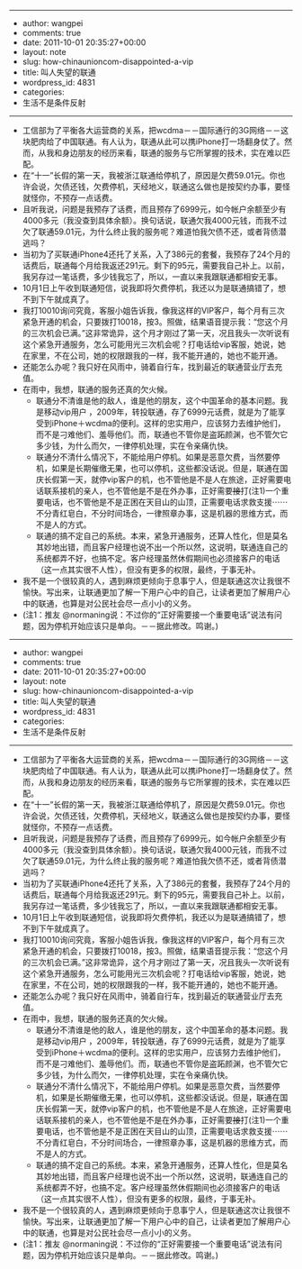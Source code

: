 - --
- author: wangpei
- comments: true
- date: 2011-10-01 20:35:27+00:00
- layout: note
- slug: how-chinaunioncom-disappointed-a-vip
- title: 叫人失望的联通
- wordpress_id: 4831
- categories:
- 生活不是条件反射
- --
- 工信部为了平衡各大运营商的关系，把wcdma－－国际通行的3G网络－－这块肥肉给了中国联通。有人认为，联通从此可以携iPhone打一场翻身仗了。然而，从我和身边朋友的经历来看，联通的服务与它所掌握的技术，实在难以匹配。
- 在“十一”长假的第一天，我被浙江联通给停机了，原因是欠费59.01元。你也许会说，欠债还钱，欠费停机，天经地义，联通这么做也是按契约办事，要怪就怪你，不预存一点话费。
- 且听我说，问题是我预存了话费，而且预存了6999元，如今帐户余额至少有4000多元（我没查到具体余额）。换句话说，联通欠我4000元钱，而我不过欠了联通59.01元，为什么终止我的服务呢？难道怕我欠债不还，或者背债潜逃吗？
- 当初为了买联通iPhone4还托了关系，入了386元的套餐，我预存了24个月的话费后，联通每个月给我返还291元。剩下的95元，需要我自己补上。以前，我另存过一笔话费，多少钱我忘了，所以，一直以来我跟联通都相安无事。
- 10月1日上午收到联通短信，说我即将欠费停机，我还以为是联通搞错了，想不到下午就成真了。
- 我打10010询问究竟，客服小姐告诉我，像我这样的VIP客户，每个月有三次紧急开通的机会，只要拨打10018，按3。照做，结果语音提示我：“您这个月的三次机会已满。”这非常诡异，这个月才刚过了第一天，况且我头一次听说有这个紧急开通服务，怎么可能用光三次机会呢？打电话给vip客服，她说，她在家里，不在公司，她的权限跟我的一样，我不能开通的，她也不能开通。
- 还能怎么办呢？我只好在风雨中，骑着自行车，找到最近的联通营业厅去充值。
- 在雨中，我想，联通的服务还真的欠火候。
    - 联通分不清谁是他的敌人，谁是他的朋友，这个中国革命的基本问题。我是移动vip用户 ，2009年，转投联通，存了6999元话费，就是为了能享受到iPhone＋wcdma的便利。这样的忠实用户，应该努力去维护他们，而不是刁难他们、羞辱他们。而，联通也不管你是盗跖颜渊，也不管欠它多少钱，为什么而欠，一律停机处理，实在令亲痛仇快。
    - 联通分不清什么情况下，不能给用户停机。如果是恶意欠费，当然要停机，如果是长期催缴无果，也可以停机，这些都没话说。但是，联通在国庆长假第一天，就停vip客户的机，也不管他是不是人在旅途，正好需要电话联系接机的亲人，也不管他是不是在外办事，正好需要<del>接</del>打(注1)一个重要电话，也不管他是不是正困在天目山的山顶，正需要电话求救支援⋯⋯不分青红皂白，不分时间场合，一律照章办事，这是机器的思维方式，而不是人的方式。
    - 联通的搞不定自己的系统。本来，紧急开通服务，还算人性化，但是莫名其妙地出错，而且客户经理也说不出一个所以然，这说明，联通连自己的系统都弄不好，也搞不定。客户经理虽然休假期间也必须接客户的电话（这一点其实很不人性），但没有更多的权限，最终，于事无补。
- 我不是一个很较真的人，遇到麻烦更倾向于息事宁人，但是联通这次让我很不愉快。写出来，让联通更加了解一下用户心中的自己，让读者更加了解用户心中的联通，也算是对公民社会尽一点小小的义务。
- (注1：推友 @normaning说：不过你的“正好需要接一个重要电话”说法有问题，因为停机开始应该只是单向。－－据此修改。鸣谢。)
- --
- author: wangpei
- comments: true
- date: 2011-10-01 20:35:27+00:00
- layout: note
- slug: how-chinaunioncom-disappointed-a-vip
- title: 叫人失望的联通
- wordpress_id: 4831
- categories:
- 生活不是条件反射
- --
- 工信部为了平衡各大运营商的关系，把wcdma－－国际通行的3G网络－－这块肥肉给了中国联通。有人认为，联通从此可以携iPhone打一场翻身仗了。然而，从我和身边朋友的经历来看，联通的服务与它所掌握的技术，实在难以匹配。
- 在“十一”长假的第一天，我被浙江联通给停机了，原因是欠费59.01元。你也许会说，欠债还钱，欠费停机，天经地义，联通这么做也是按契约办事，要怪就怪你，不预存一点话费。
- 且听我说，问题是我预存了话费，而且预存了6999元，如今帐户余额至少有4000多元（我没查到具体余额）。换句话说，联通欠我4000元钱，而我不过欠了联通59.01元，为什么终止我的服务呢？难道怕我欠债不还，或者背债潜逃吗？
- 当初为了买联通iPhone4还托了关系，入了386元的套餐，我预存了24个月的话费后，联通每个月给我返还291元。剩下的95元，需要我自己补上。以前，我另存过一笔话费，多少钱我忘了，所以，一直以来我跟联通都相安无事。
- 10月1日上午收到联通短信，说我即将欠费停机，我还以为是联通搞错了，想不到下午就成真了。
- 我打10010询问究竟，客服小姐告诉我，像我这样的VIP客户，每个月有三次紧急开通的机会，只要拨打10018，按3。照做，结果语音提示我：“您这个月的三次机会已满。”这非常诡异，这个月才刚过了第一天，况且我头一次听说有这个紧急开通服务，怎么可能用光三次机会呢？打电话给vip客服，她说，她在家里，不在公司，她的权限跟我的一样，我不能开通的，她也不能开通。
- 还能怎么办呢？我只好在风雨中，骑着自行车，找到最近的联通营业厅去充值。
- 在雨中，我想，联通的服务还真的欠火候。
    - 联通分不清谁是他的敌人，谁是他的朋友，这个中国革命的基本问题。我是移动vip用户 ，2009年，转投联通，存了6999元话费，就是为了能享受到iPhone＋wcdma的便利。这样的忠实用户，应该努力去维护他们，而不是刁难他们、羞辱他们。而，联通也不管你是盗跖颜渊，也不管欠它多少钱，为什么而欠，一律停机处理，实在令亲痛仇快。
    - 联通分不清什么情况下，不能给用户停机。如果是恶意欠费，当然要停机，如果是长期催缴无果，也可以停机，这些都没话说。但是，联通在国庆长假第一天，就停vip客户的机，也不管他是不是人在旅途，正好需要电话联系接机的亲人，也不管他是不是在外办事，正好需要<del>接</del>打(注1)一个重要电话，也不管他是不是正困在天目山的山顶，正需要电话求救支援⋯⋯不分青红皂白，不分时间场合，一律照章办事，这是机器的思维方式，而不是人的方式。
    - 联通的搞不定自己的系统。本来，紧急开通服务，还算人性化，但是莫名其妙地出错，而且客户经理也说不出一个所以然，这说明，联通连自己的系统都弄不好，也搞不定。客户经理虽然休假期间也必须接客户的电话（这一点其实很不人性），但没有更多的权限，最终，于事无补。
- 我不是一个很较真的人，遇到麻烦更倾向于息事宁人，但是联通这次让我很不愉快。写出来，让联通更加了解一下用户心中的自己，让读者更加了解用户心中的联通，也算是对公民社会尽一点小小的义务。
- (注1：推友 @normaning说：不过你的“正好需要接一个重要电话”说法有问题，因为停机开始应该只是单向。－－据此修改。鸣谢。)
